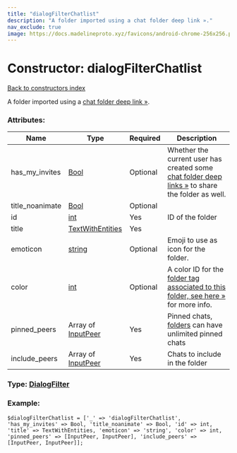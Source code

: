 ```yaml
---
title: "dialogFilterChatlist"
description: "A folder imported using a chat folder deep link »."
nav_exclude: true
image: https://docs.madelineproto.xyz/favicons/android-chrome-256x256.png
---
```

# Constructor: dialogFilterChatlist  
[Back to constructors index](/API_docs/constructors/index.html)



A folder imported using a [chat folder deep link »](https://core.telegram.org/api/links#chat-folder-links).

### Attributes:

| Name     |    Type       | Required | Description |
|----------|---------------|----------|-------------|
|has\_my\_invites|[Bool](/API_docs/types/Bool.html) | Optional|Whether the current user has created some [chat folder deep links »](https://core.telegram.org/api/links#chat-folder-links) to share the folder as well.|
|title\_noanimate|[Bool](/API_docs/types/Bool.html) | Optional|
|id|[int](/API_docs/types/int.html) | Yes|ID of the folder|
|title|[TextWithEntities](/API_docs/types/TextWithEntities.html) | Yes|
|emoticon|[string](/API_docs/types/string.html) | Optional|Emoji to use as icon for the folder.|
|color|[int](/API_docs/types/int.html) | Optional|A color ID for the [folder tag associated to this folder, see here »](https://core.telegram.org/api/folders#folder-tags) for more info.|
|pinned\_peers|Array of [InputPeer](/API_docs/types/InputPeer.html) | Yes|Pinned chats, [folders](https://core.telegram.org/api/folders) can have unlimited pinned chats|
|include\_peers|Array of [InputPeer](/API_docs/types/InputPeer.html) | Yes|Chats to include in the folder|



### Type: [DialogFilter](/API_docs/types/DialogFilter.html)


### Example:

```
$dialogFilterChatlist = ['_' => 'dialogFilterChatlist', 'has_my_invites' => Bool, 'title_noanimate' => Bool, 'id' => int, 'title' => TextWithEntities, 'emoticon' => 'string', 'color' => int, 'pinned_peers' => [InputPeer, InputPeer], 'include_peers' => [InputPeer, InputPeer]];
```  

